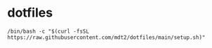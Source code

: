 # dotfiles
`/bin/bash -c "$(curl -fsSL https://raw.githubusercontent.com/mdt2/dotfiles/main/setup.sh)"`

